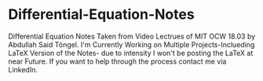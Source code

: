 # Differential-Equation-Notes
Differential Equation Notes Taken from Video Lectrues of MIT OCW 18.03 by Abdullah Said Töngel.
I'm Currently Working on Multiple Projects-Inclueding LaTeX Version of the Notes- due to intensity I won't be posting the LaTeX at near Future.
If you want to help through the process contact me via LinkedIn.
